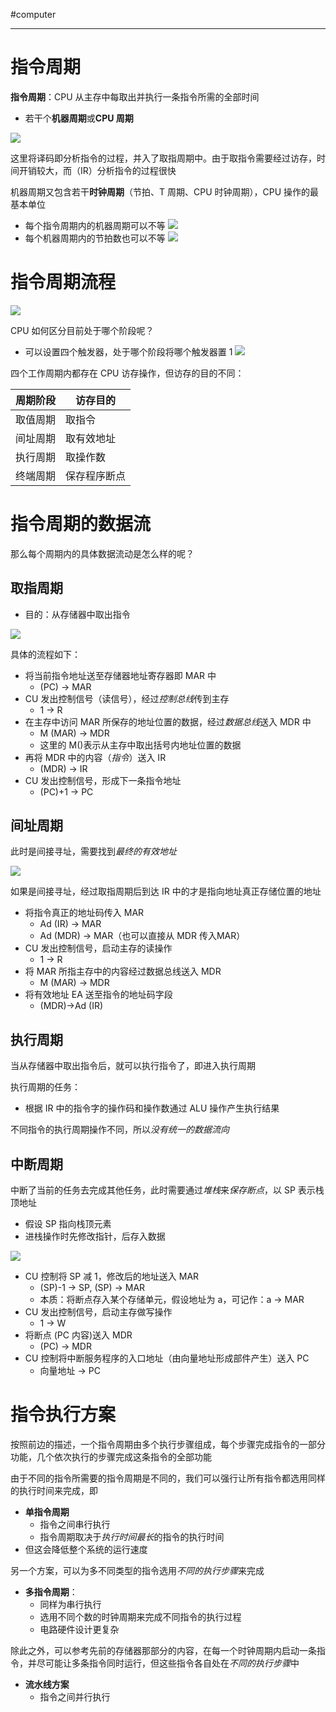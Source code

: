 #computer 

---
# 指令周期

**指令周期**：CPU 从主存中每取出并执行一条指令所需的全部时间
- 若干个**机器周期**或**CPU 周期**

![](img/Pasted%20image%2020231215102306.png)

这里将译码即分析指令的过程，并入了取指周期中。由于取指令需要经过访存，时间开销较大，而（IR）分析指令的过程很快

机器周期又包含若干**时钟周期**（节拍、T 周期、CPU 时钟周期），CPU 操作的最基本单位
- 每个指令周期内的机器周期可以不等
![](img/Pasted%20image%2020231215114017.png)
- 每个机器周期内的节拍数也可以不等
![](img/Pasted%20image%2020231215114305.png)

# 指令周期流程

![](img/Pasted%20image%2020231215115234.png)

CPU 如何区分目前处于哪个阶段呢？
- 可以设置四个触发器，处于哪个阶段将哪个触发器置 1
![](img/Pasted%20image%2020231215115350.png)

四个工作周期内都存在 CPU 访存操作，但访存的目的不同：

| 周期阶段 | 访存目的   |
| -------- | ---------- |
| 取值周期 | 取指令     |
| 间址周期 | 取有效地址 |
| 执行周期 | 取操作数   |
|    终端周期      |    保存程序断点        |

# 指令周期的数据流

那么每个周期内的具体数据流动是怎么样的呢？

## 取指周期

- 目的：从存储器中取出指令

![](img/Pasted%20image%2020231215115758.png)

具体的流程如下：
- 将当前指令地址送至存储器地址寄存器即 MAR 中
	- (PC) -> MAR
- CU 发出控制信号（读信号），经过*控制总线*传到主存
	- 1 -> R
- 在主存中访问 MAR 所保存的地址位置的数据，经过*数据总线*送入 MDR 中
	- M (MAR) -> MDR
	- 这里的 M()表示从主存中取出括号内地址位置的数据
- 再将 MDR 中的内容（*指令*）送入 IR
	- (MDR) -> IR
- CU 发出控制信号，形成下一条指令地址
	- (PC)+1 -> PC

## 间址周期

此时是间接寻址，需要找到*最终的有效地址*

![](img/Pasted%20image%2020231215121021.png)

如果是间接寻址，经过取指周期后到达 IR 中的才是指向地址真正存储位置的地址

- 将指令真正的地址码传入 MAR
	- Ad (IR) -> MAR
	- Ad (MDR) -> MAR（也可以直接从 MDR 传入MAR）
- CU 发出控制信号，启动主存的读操作
	- 1 -> R
- 将 MAR 所指主存中的内容经过数据总线送入 MDR
	- M (MAR) -> MDR
- 将有效地址 EA 送至指令的地址码字段
	- (MDR)->Ad (IR)

## 执行周期

当从存储器中取出指令后，就可以执行指令了，即进入执行周期

执行周期的任务：
- 根据 IR 中的指令字的操作码和操作数通过 ALU 操作产生执行结果

不同指令的执行周期操作不同，所以*没有统一的数据流向*

## 中断周期

中断了当前的任务去完成其他任务，此时需要通过*堆栈*来*保存断点*，以 SP 表示栈顶地址
- 假设 SP 指向栈顶元素
- 进栈操作时先修改指针，后存入数据

![](img/Pasted%20image%2020231215162556.png)

- CU 控制将 SP 减 1，修改后的地址送入 MAR
	- (SP)-1 -> SP, (SP) -> MAR
	- 本质：将断点存入某个存储单元，假设地址为 a，可记作：a -> MAR
- CU 发出控制信号，启动主存做写操作
	- 1 -> W
- 将断点 (PC 内容)送入 MDR
	- (PC) -> MDR
- CU 控制将中断服务程序的入口地址（由向量地址形成部件产生）送入 PC
	- 向量地址 -> PC

# 指令执行方案

按照前边的描述，一个指令周期由多个执行步骤组成，每个步骤完成指令的一部分功能，几个依次执行的步骤完成这条指令的全部功能

由于不同的指令所需要的指令周期是不同的，我们可以强行让所有指令都选用同样的执行时间来完成，即
- **单指令周期**
	- 指令之间串行执行
	- 指令周期取决于*执行时间最长*的指令的执行时间
- 但这会降低整个系统的运行速度

另一个方案，可以为多不同类型的指令选用*不同的执行步骤*来完成
- **多指令周期**：
	- 同样为串行执行
	- 选用不同个数的时钟周期来完成不同指令的执行过程
	- 电路硬件设计更复杂

除此之外，可以参考先前的存储器那部分的内容，在每一个时钟周期内启动一条指令，并尽可能让多条指令同时运行，但这些指令各自处在*不同的执行步骤*中
- **流水线方案**
	- 指令之间并行执行


